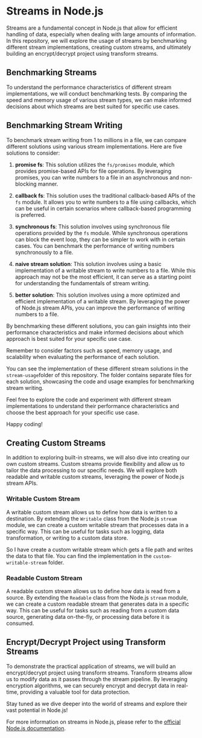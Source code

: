 # Streams in Node.js

Streams are a fundamental concept in Node.js that allow for efficient handling of data, especially when dealing with large amounts of information. In this repository, we will explore the usage of streams by benchmarking different stream implementations, creating custom streams, and ultimately building an encrypt/decrypt project using transform streams.

## Benchmarking Streams

To understand the performance characteristics of different stream implementations, we will conduct benchmarking tests. By comparing the speed and memory usage of various stream types, we can make informed decisions about which streams are best suited for specific use cases.

## Benchmarking Stream Writing

To benchmark stream writing from 1 to millions in a file, we can compare different solutions using various stream implementations. Here are five solutions to consider:

1. **promise fs**: This solution utilizes the `fs/promises` module, which provides promise-based APIs for file operations. By leveraging promises, you can write numbers to a file in an asynchronous and non-blocking manner.

2. **callback fs**: This solution uses the traditional callback-based APIs of the `fs` module. It allows you to write numbers to a file using callbacks, which can be useful in certain scenarios where callback-based programming is preferred.

3. **synchronous fs**: This solution involves using synchronous file operations provided by the `fs` module. While synchronous operations can block the event loop, they can be simpler to work with in certain cases. You can benchmark the performance of writing numbers synchronously to a file.

4. **naive stream solution**: This solution involves using a basic implementation of a writable stream to write numbers to a file. While this approach may not be the most efficient, it can serve as a starting point for understanding the fundamentals of stream writing.

5. **better solution**: This solution involves using a more optimized and efficient implementation of a writable stream. By leveraging the power of Node.js stream APIs, you can improve the performance of writing numbers to a file.

By benchmarking these different solutions, you can gain insights into their performance characteristics and make informed decisions about which approach is best suited for your specific use case.

Remember to consider factors such as speed, memory usage, and scalability when evaluating the performance of each solution.

You can see the implementation of these different stream solutions in the `stream-usage`folder of this repository. The folder contains separate files for each solution, showcasing the code and usage examples for benchmarking stream writing.

Feel free to explore the code and experiment with different stream implementations to understand their performance characteristics and choose the best approach for your specific use case.

Happy coding!

## Creating Custom Streams

In addition to exploring built-in streams, we will also dive into creating our own custom streams. Custom streams provide flexibility and allow us to tailor the data processing to our specific needs. We will explore both readable and writable custom streams, leveraging the power of Node.js stream APIs.

### Writable Custom Stream

A writable custom stream allows us to define how data is written to a destination. By extending the `Writable` class from the Node.js `stream` module, we can create a custom writable stream that processes data in a specific way. This can be useful for tasks such as logging, data transformation, or writing to a custom data store.

So I have create a custom writable stream which gets a file path and writes the data to that file. You can find the implementation in the `custom-writable-stream` folder.

### Readable Custom Stream

A readable custom stream allows us to define how data is read from a source. By extending the `Readable` class from the Node.js `stream` module, we can create a custom readable stream that generates data in a specific way. This can be useful for tasks such as reading from a custom data source, generating data on-the-fly, or processing data before it is consumed.

## Encrypt/Decrypt Project using Transform Streams

To demonstrate the practical application of streams, we will build an encrypt/decrypt project using transform streams. Transform streams allow us to modify data as it passes through the stream pipeline. By leveraging encryption algorithms, we can securely encrypt and decrypt data in real-time, providing a valuable tool for data protection.

Stay tuned as we dive deeper into the world of streams and explore their vast potential in Node.js!

For more information on streams in Node.js, please refer to the [official Node.js documentation](https://nodejs.org/api/stream.html).
